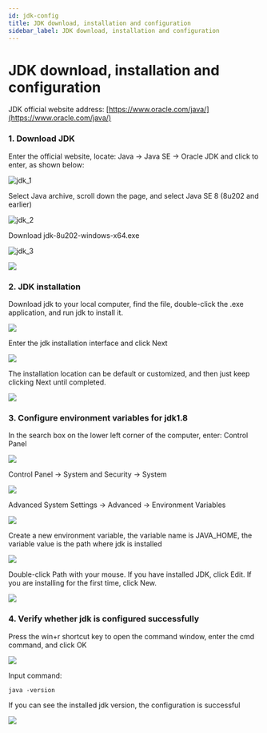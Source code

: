 ```yaml
---
id: jdk-config
title: JDK download, installation and configuration
sidebar_label: JDK download, installation and configuration
---
```


# JDK download, installation and configuration

JDK official website address: [https://www.oracle.com/java/](https://www.oracle.com/java/)

### 1. Download JDK

Enter the official website, locate: Java -&gt; Java SE -&gt; Oracle JDK and click to enter, as shown below:

![jdk_1](/img/icecms/202302/jdk_image/jdk_1.png "jdk_1.png")

Select Java archive, scroll down the page, and select Java SE 8 (8u202 and earlier)

![jdk_2](/img/icecms/202302/jdk_image/jdk_2.png "jdk_2.png")

Download jdk-8u202-windows-x64.exe

![jdk_3](/img/icecms/202302/jdk_image/jdk_3.png "jdk_3.png")

![](/img/icecms/202302/jdk_image/jdk_7.png)

### 2. JDK installation

Download jdk to your local computer, find the file, double-click the .exe application, and run jdk to install it.

![](/img/icecms/202302/jdk_image/jdk_4.png)

Enter the jdk installation interface and click Next

![](/img/icecms/202302/jdk_image/jdk_5.png)

The installation location can be default or customized, and then just keep clicking Next until completed.

![](/img/icecms/202302/jdk_image/jdk_6.png)

### 3. Configure environment variables for jdk1.8

In the search box on the lower left corner of the computer, enter: Control Panel

![](/img/icecms/202302/jdk_image/jdk_8.png)

Control Panel -&gt; System and Security -&gt; System

![](/img/icecms/202302/jdk_image/jdk_9.png)

Advanced System Settings -&gt; Advanced -&gt; Environment Variables

![](/img/icecms/202302/jdk_image/jdk_10.png)

Create a new environment variable, the variable name is JAVA_HOME, the variable value is the path where jdk is installed

![](/img/icecms/202302/jdk_image/jdk_11.png)

Double-click Path with your mouse. If you have installed JDK, click Edit. If you are installing for the first time, click New.

![](/img/icecms/202302/jdk_image/jdk_12.png)

### 4. Verify whether jdk is configured successfully

Press the win+r shortcut key to open the command window, enter the cmd command, and click OK

![](/img/icecms/202302/jdk_image/img.png)

Input command:

```
java -version
```

If you can see the installed jdk version, the configuration is successful

![](/img/icecms/202302/jdk_image/img_1.png)

